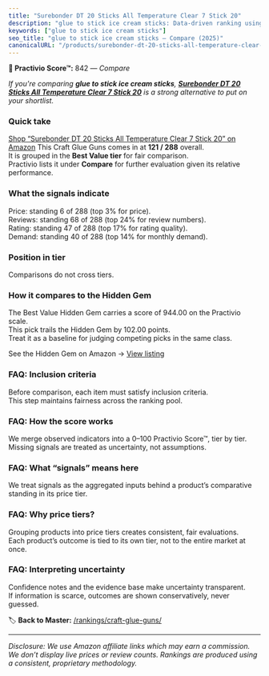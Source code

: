 ```yaml
---
title: "Surebonder DT 20 Sticks All Temperature Clear 7 Stick 20"
description: "glue to stick ice cream sticks: Data-driven ranking using the Practivio Score™. Positioned by quality, value, demand, findability, momentum."
keywords: ["glue to stick ice cream sticks"]
seo_title: "glue to stick ice cream sticks — Compare (2025)"
canonicalURL: "/products/surebonder-dt-20-sticks-all-temperature-clear-7-stick-20-B0000BYD50/"
---
```


**🛒 Practivio Score™:** 842 — _Compare_


*If you're comparing **glue to stick ice cream sticks**, **[Surebonder DT 20 Sticks All Temperature Clear 7 Stick 20](https://www.amazon.com/dp/B0000BYD50?tag=practivio-20)** is a strong alternative to put on your shortlist.*
### Quick take
[Shop “Surebonder DT 20 Sticks All Temperature Clear 7 Stick 20” on Amazon](https://www.amazon.com/dp/B0000BYD50?tag=practivio-20)
This Craft Glue Guns comes in at **121 / 288** overall.  
It is grouped in the **Best Value tier** for fair comparison.  
Practivio lists it under **Compare** for further evaluation given its relative performance.

### What the signals indicate
Price: standing 6 of 288 (top 3% for price).  
Reviews: standing 68 of 288 (top 24% for review numbers).  
Rating: standing 47 of 288 (top 17% for rating quality).  
Demand: standing 40 of 288 (top 14% for monthly demand).

### Position in tier
Comparisons do not cross tiers.

### How it compares to the Hidden Gem
The Best Value Hidden Gem carries a score of 944.00 on the Practivio scale.  
This pick trails the Hidden Gem by 102.00 points.  
Treat it as a baseline for judging competing picks in the same class.  

See the Hidden Gem on Amazon → [View listing](https://www.amazon.com/dp/B071HH42WW?tag=practivio-20)

### FAQ: Inclusion criteria
Before comparison, each item must satisfy inclusion criteria.  
This step maintains fairness across the ranking pool.

### FAQ: How the score works
We merge observed indicators into a 0–100 Practivio Score™, tier by tier.  
Missing signals are treated as uncertainty, not assumptions.

### FAQ: What “signals” means here
We treat signals as the aggregated inputs behind a product’s comparative standing in its price tier.

### FAQ: Why price tiers?
Grouping products into price tiers creates consistent, fair evaluations.  
Each product’s outcome is tied to its own tier, not to the entire market at once.

### FAQ: Interpreting uncertainty
Confidence notes and the evidence base make uncertainty transparent.  
If information is scarce, outcomes are shown conservatively, never guessed.

<!-- Missing template for Compare/CompareWithinPriceClass -->


🏷️ **Back to Master:** [/rankings/craft-glue-guns/](/rankings/craft-glue-guns/)

---
_Disclosure: We use Amazon affiliate links which may earn a commission. We don’t display live prices or review counts. Rankings are produced using a consistent, proprietary methodology._
